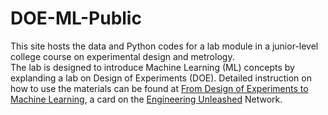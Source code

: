 # DOE-ML-Public
This site hosts the data and Python codes for a lab module in a junior-level college course on experimental design and metrology.  
The lab is designed to introduce Machine Learning (ML) concepts by explanding a lab on Design of Experiments (DOE). 
Detailed instruction on how to use the materials can be found at [From Design of Experiments to Machine Learning](https://engineeringunleashed.com/card/4365), a card on the [Engineering Unleashed](https://engineeringunleashed.com/) Network. 
